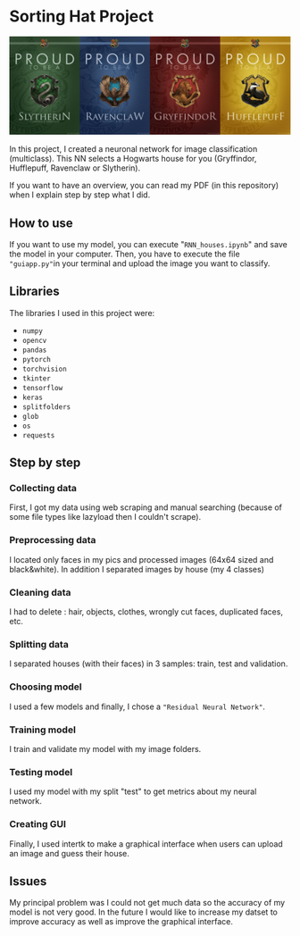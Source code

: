 # Sorting Hat Project

![](housespic.png)

In this project, I created a neuronal network for image classification (multiclass). This NN selects a Hogwarts house for you (Gryffindor, Hufflepuff, Ravenclaw or Slytherin).

If you want to have an overview, you can read my PDF (in this repository) when I explain step by step what I did.

## How to use

If you want to use my model, you can execute "`RNN_houses.ipynb`" and save the model in your computer. Then, you have to execute the file `"guiapp.py"`in your terminal and upload the image you want to classify.

## Libraries

The libraries I used in this project were:

- `numpy`
- `opencv`
- `pandas`
- `pytorch`
- `torchvision`
- `tkinter`
- `tensorflow`
- `keras`
- `splitfolders`
- `glob`
- `os`
- `requests`


## Step by step

### Collecting data

First, I got my data using web scraping and manual searching (because of some file types like lazyload then I couldn't scrape).


### Preprocessing data


I located only faces in my pics and processed images (64x64 sized and black&white). In addition I separated images by house (my 4 classes)


### Cleaning data

I had to delete : hair, objects, clothes, wrongly cut faces, duplicated faces, etc.

### Splitting data

I separated houses (with their faces) in 3 samples: train, test and validation.


###  Choosing model

I used a few models and finally, I chose a `"Residual Neural Network"`.


###  Training model

I train and validate my model with my image folders.

### Testing model

I used my model with my split "test" to get metrics about my neural network.
###  Creating GUI
 Finally, I used intertk to make a graphical interface when users can upload an image and guess their house.

## Issues

My principal problem was I could not get much data so the accuracy of my model is not very good. In the future I would like to increase my datset to improve accuracy as well as improve the graphical interface.






